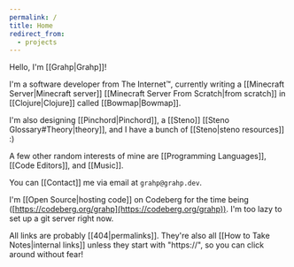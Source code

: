 ```yaml
---
permalink: /
title: Home
redirect_from:
  - projects
---
```

Hello, I'm [[Grahp|Grahp]]!

I'm a software developer from The Internet™, currently writing a [[Minecraft Server|Minecraft server]] [[Minecraft Server From Scratch|from scratch]] in [[Clojure|Clojure]] called [[Bowmap|Bowmap]].

I'm also designing [[Pinchord|Pinchord]], a [[Steno]] [[Steno Glossary#Theory|theory]], and I have a bunch of [[Steno|steno resources]] :)

A few other random interests of mine are [[Programming Languages]], [[Code Editors]], and [[Music]].

You can [[Contact]] me via email at `grahp@grahp.dev`.

I'm [[Open Source|hosting code]] on Codeberg for the time being ([https://codeberg.org/grahp](https://codeberg.org/grahp)). I'm too lazy to set up a git server right now.

All links are probably [[404|permalinks]]. They're also all [[How to Take Notes|internal links]] unless they start with "https://", so you can click around without fear!
